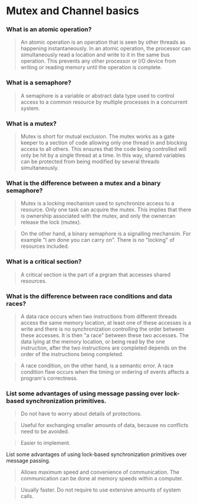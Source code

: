 # Mutex and Channel basics

 ### What is an atomic operation?
 > An atomic operation is an operation that is seen by other threads as happening instantaneously. In an atomic operation, the processor can simultaneously read a location and write to it in the same bus operation. This prevents any other processor or I/O device from writing or reading memory until the operation is complete.

 ### What is a semaphore?
 > A semaphore is a variable or abstract data type used to control access to a common resource by multiple processes in a concurrent system.

 ### What is a mutex?
 > Mutex is short for mutual exclusion. The mutex works as a gate keeper to a section of code allowing only one thread in and blocking access to all others. This ensures that the code being controlled will only be hit by a single thread at a time. In this way, shared variables can be protected from being modified by several threads simultaneously. 
    
 ### What is the difference between a mutex and a binary semaphore?
 > Mutex is a locking mechanism used to synchronize access to a resource. Only one task can acquire the mutex. This implies that there is ownership associated with the mutex, and only the ownercan release the lock (mutex).

 > On the other hand, a binary semaphore is a signalling mechansim. For example "I am done you can carry on". There is no "locking" of resources included. 

 ### What is a critical section?
 > A critical section is the part of a prgram that accesses shared resources. 


 ### What is the difference between race conditions and data races?
 > A data race occurs when two instructions from different threads access the same memory location, at least one of these accesses is a write and there is no synchronization controlling the order between these accesses. It is then "a race" between these two accesses. The data lying at the memory location, or being read by the one instruction, after the two instructions are completed depends on the order of the instructions being completed.

 > A race condition, on the other hand, is a semantic error. A race condition flaw occurs when the timing or ordering of events affects a program's correctness. 
 

 ### List some advantages of using message passing over lock-based synchronization primitives.
 > Do not have to worry about details of protections.

 > Useful for exchanging smaller amounts of data, because no conflicts need to be avoided.

 > Easier to implement.

List some advantages of using lock-based synchronization primitives over message passing.
 > Allows maximum speed and convenience of communication. The communication can be done at memory speeds within a computer.

 >Usually faster. Do not require to use extensive amounts of system calls.


